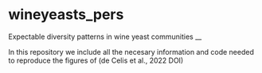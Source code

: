 # wineyeasts_pers
Expectable diversity patterns in wine yeast communities __

In this repository we include all the necesary information and code needed to reproduce the figures of (de Celis et al., 2022 DOI)
